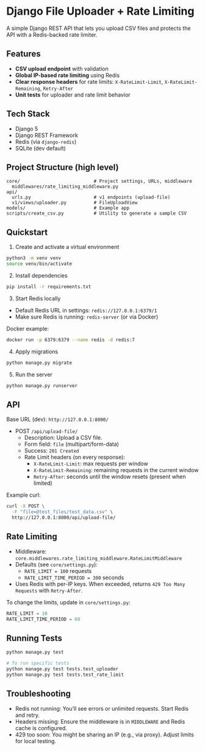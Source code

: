 # Django File Uploader + Rate Limiting

A simple Django REST API that lets you upload CSV files and protects the API with a Redis-backed rate limiter.

## Features
- **CSV upload endpoint** with validation
- **Global IP-based rate limiting** using Redis
- **Clear response headers** for rate limits: `X-RateLimit-Limit`, `X-RateLimit-Remaining`, `Retry-After`
- **Unit tests** for uploader and rate limit behavior

## Tech Stack
- Django 5
- Django REST Framework
- Redis (via `django-redis`)
- SQLite (dev default)

## Project Structure (high level)
```
core/                           # Project settings, URLs, middleware
  middlewares/rate_limiting_middleware.py
api/
  urls.py                       # v1 endpoints (upload-file)
  v1/views/uploader.py          # FileUploadView
models/                         # Example app
scripts/create_csv.py           # Utility to generate a sample CSV
```

## Quickstart
1) Create and activate a virtual environment
```bash
python3 -m venv venv
source venv/bin/activate
```

2) Install dependencies
```bash
pip install -r requirements.txt
```

3) Start Redis locally
- Default Redis URL in settings: `redis://127.0.0.1:6379/1`
- Make sure Redis is running: `redis-server` (or via Docker)

Docker example:
```bash
docker run -p 6379:6379 --name redis -d redis:7
```

4) Apply migrations
```bash
python manage.py migrate
```

5) Run the server
```bash
python manage.py runserver
```

## API
Base URL (dev): `http://127.0.0.1:8000/`

- POST `/api/upload-file/`
  - Description: Upload a CSV file.
  - Form field: `file` (multipart/form-data)
  - Success: `201 Created`
  - Rate Limit headers (on every response):
    - `X-RateLimit-Limit`: max requests per window
    - `X-RateLimit-Remaining`: remaining requests in the current window
    - `Retry-After`: seconds until the window resets (present when limited)

Example curl:
```bash
curl -X POST \
  -F "file=@test_files/test_data.csv" \
  http://127.0.0.1:8000/api/upload-file/
```

## Rate Limiting
- Middleware: `core.middlewares.rate_limiting_middleware.RateLimitMiddleware`
- Defaults (see `core/settings.py`):
  - `RATE_LIMIT = 100` requests
  - `RATE_LIMIT_TIME_PERIOD = 300` seconds
- Uses Redis with per-IP keys. When exceeded, returns `429 Too Many Requests` with `Retry-After`.

To change the limits, update in `core/settings.py`:
```python
RATE_LIMIT = 10
RATE_LIMIT_TIME_PERIOD = 60
```

## Running Tests
```bash
python manage.py test

# To run specific tests
python manage.py test tests.test_uploader
python manage.py test tests.test_rate_limit

```

## Troubleshooting
- Redis not running: You’ll see errors or unlimited requests. Start Redis and retry.
- Headers missing: Ensure the middleware is in `MIDDLEWARE` and Redis cache is configured.
- 429 too soon: You might be sharing an IP (e.g., via proxy). Adjust limits for local testing.

